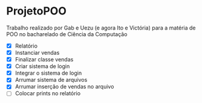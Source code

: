 # ProjetoPOO
Trabalho realizado por Gab e Uezu (e agora Ito e Victória) para a matéria de POO no bacharelado de Ciência da Computação

- [x] Relatório
- [x] Instanciar vendas
- [x] Finalizar classe vendas
- [x] Criar sistema de login
- [x] Integrar o sistema de login
- [x] Arrumar sistema de arquivos
- [x] Arrumar inserção de vendas no arquivo
- [ ] Colocar prints no relatório
